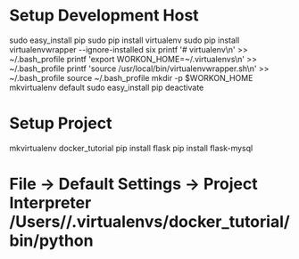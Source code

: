 # Setup Development Host
sudo easy_install pip
sudo pip install virtualenv
sudo pip install virtualenvwrapper --ignore-installed six
printf '# virtualenv\n' >> ~/.bash_profile
printf 'export WORKON_HOME=~/.virtualenvs\n' >> ~/.bash_profile
printf 'source /usr/local/bin/virtualenvwrapper.sh\n' >> ~/.bash_profile
source ~/.bash_profile
mkdir -p $WORKON_HOME
mkvirtualenv default
sudo easy_install pip
deactivate

# Setup Project 
mkvirtualenv docker_tutorial
pip install flask
pip install flask-mysql
# File -> Default Settings -> Project Interpreter  /Users/<NAME>/.virtualenvs/docker_tutorial/bin/python
